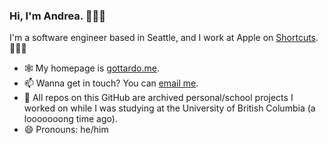 ### Hi, I'm **Andrea**. 🙋🏻‍♂️

I'm a software engineer based in Seattle, and I work at Apple on [Shortcuts](https://itunes.apple.com/us/app/id915249334). 👨🏻‍💻

- 🕸 My homepage is [gottardo.me](https://gottardo.me).
- 📫 Wanna get in touch? You can [email me](mailto:andrea@gottardo.me).
- 📒 All repos on this GitHub are archived personal/school projects I worked on while I was studying at the University of British Columbia (a looooooong time ago).
- 😄 Pronouns: he/him
